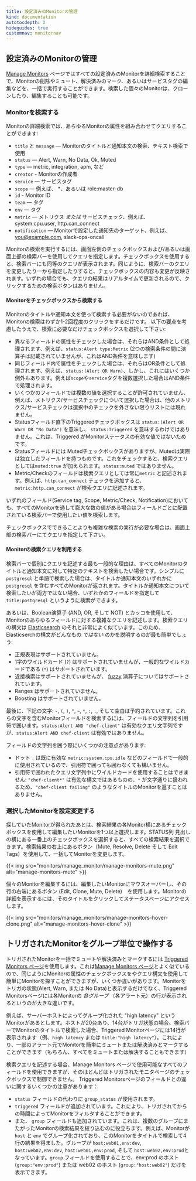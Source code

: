 ```yaml
---
title: 設定済みのMonitorの管理
kind: documentation
autotocdepth: 2
hideguides: true
customnav: monitornav
---
```


<!--
## Managing Monitors

The [Manage Monitors](https://app.datadoghq.com/monitors/manage) page lets you run an advanced search of all monitors so you can delete, mute, resolve, or edit service tags for selected monitors in bulk. You can also clone or fully edit any individual monitor in the search results.
-->
## 設定済みのMonitorの管理

[Manage Monitors](https://app.datadoghq.com/monitors/manage) ページではすべての設定済みのMonitorを詳細検索することで、Monitorの削除やミュート、解決済みのマーク、あるいはサービスタグの編集などを、一括で実行することができます。検索した個々のMonitorは、クローンしたり、編集することも可能です。

<!--
### Find the Monitors

Advanced search lets you query monitors by any combination of monitor attributes:

* `title` and `message` — text search
* `status` — Alert, Warn, No Data, Ok
* `scope` — e.g. *, role:master-db
* `type` — metric, integration, apm, etc
* `muted`
* `creator`
* `id`
* `service` — tags
* `team` — tags
* `env` — tags
* `notification` — the monitor's notification target, e.g. you@example.com, slack-ops-oncall
* `metric` — the metric _or_ service check monitored, e.g. system.cpu.user, http.can_connect

To run a search, construct your query using the checkboxes on the left and/or the search bar along the top. When you check the boxes, the search bar updates with the equivalent query. Likewise, when you modify the search bar query (or write one from scratch), the checkboxes update to reflect the change. In any case, query results update in real-time as you edit the query; there's no 'Search' button to click.
-->
### Monitorを検索する

Monitorの詳細検索では、あらゆるMonitorの属性を組み合わせてクエリすることができます:

* `title` と `message` — Monitorのタイトルと通知本文の検索、テキスト検索で使用
* `status` — Alert, Warn, No Data, Ok, Muted
* `type` — metric, integration, apm, など
* `creator` - Monitorの作成者
* `service` — サービスタグ
* `scope` — 例えば、 *、あるいは role:master-db
* `id` - Monitor ID
* `team` — タグ
* `env` — タグ
* `metric` — メトリクス _または_ サービスチェック、例えば、 system.cpu.user, http.can_connect
* `notification` — Monitorで設定した通知先のターゲット、例えば、you@example.com, slack-ops-oncall

Monitorの検索を実行するには、画面左側のチェックボックスおよび/あるいは画面上部の検索バーを使用してクエリを指定します。チェックボックスを使用すると、検索バーにも同等のクエリが表示されます。同じように、検索バーのクエリを変更したり一から指定したりすると、チェックボックスの内容も変更が反映されます。いずれの場合でも、クエリの結果はリアルタイムで更新されるので、クリックするための検索ボタンはありません。

<!--
#### Check the boxes

When you don't need to search monitor titles and bodies for specific text, your search is a quick click or two away. Check as many boxes as you need to find your desired monitors, keeping the following in mind:

* Checking attributes from different fields will AND the values, e.g. `status:Alert type:Metric` (the lack of an operator between the two search terms implies AND)
* Checking attributes within the same field will often OR the values, e.g. `status:(Alert OR Warn)`, but there are some exceptions. For example, checking multiple scopes or service tags ANDs them.
* Some fields do not allow you to select multiple values, e.g. when you tick a metric or service check, the other metrics/checks disappear from the list until you untick your selection.
* The Triggered checkbox under the Status field means `status:(Alert OR Warn OR "No Data")`, not `status:Triggered`. Triggered is not a valid monitor status.
* The Muted checkbox appears under the Status field, but Muted is actually its own field; checking it adds `muted:true` to your query, not `status:muted`.
* The Metric/Check field is always called `metric` in the query, e.g. selecting the check `http.can_connect` adds `metric:http.can_connect` to your query.

For fields that have an arbitrary (i.e. large) number of values across all monitors—Service tag, Scope, Metric/Check, Notification—use the field-specific search bars to find the value you're looking for.

When you need to run a more complex search than the checkboxes allow, use the search bar to edit your query or write a new one.
-->
#### Monitorをチェックボックスから検索する

Monitorのタイトルや通知本文を使って検索する必要がないのであれば、Monitorの検索はわずか1-2回程度のクリックをするだけです。 以下の要点を考慮したうえで、検索に必要なだけチェックボックスを選択して下さい:

* 異なるフィールドの属性をチェックした場合は、それらはAND条件として処理されます、例えば、`status:Alert type:Metric` (2つの検索条件の間に演算子は記載されていませんが、これはAND条件を意味します)
* 同じフィールド内で属性をチェックした場合は、それらはOR条件として処理されます、例えば、`status:(Alert OR Warn)`、しかし、これにはいくつか例外もあります。例えば`scope`や`service`タグを複数選択した場合はAND条件で処理されます。
* いくつかのフィールドでは複数の値を選択することが許可されていません、例えば、メトリクス/サービスチェックについて選択した場合は、他のメトリクス/サービスチェックは選択中のチェックを外さない限りリストには現れません。
* Statusフィールド直下のTriggeredチェックボックスは `status:(Alert OR Warn OR "No Data")` を意味し、 `status:Triggered` を意味するわけではありません。これは、Triggered がMonitorステータスの有効な値ではないためです。
* Statusフィールドには Mutedチェックボックスがありますが、Mutedは実際は独立したフィールドを持つものです。これをチェックすると、検索クエリとしては`muted:true` が加えられます。`status:muted` ではありません。
* Metric/Checkのフィールドは検索クエリとしては常に`metric` と記述されます。例えば、`http.can_connect` チェックを追加すると、`metric:http.can_connect` が検索クエリに記述されます。

いずれのフィールド(Service tag, Scope, Metric/Check, Notification)においても、すべてのMonitorを通して膨大な数の値がある場合はフィールドごとに配置されている検索バーで使用したい値を検索します。

チェックボックスでできることよりも複雑な検索の実行が必要な場合は、画面上部の検索バーにてクエリを指定して下さい。

<!--
#### Write a query

The most common reason to write a query is to search for specific text across all monitor titles and message bodies. A simple search of `postgresql` will return all monitors with `postgresql` anywhere in the title or message body. To search on title or message body, but not both, qualify the search term with the field name, e.g. `title:postgresql`.

Otherwise, you can use boolean operators (AND, OR, and NOT) and parentheses to write complex queries using any monitor fields. The search syntax is very similar to that of [Elasticsearch](https://www.elastic.co/guide/en/elasticsearch/reference/2.4/query-dsl-query-string-query.html#query-string-syntax), so it's easiest to describe how it is *not* like Elasticsearch syntax:

* Regular expressions are not supported
* Single-character wildcard (`?`) is not supported, but the general wildcard (`*`) is
* Proximity searches are not supported, but the [fuzzy](https://www.elastic.co/guide/en/elasticsearch/reference/2.4/query-dsl-query-string-query.html#_fuzziness) operator is
* Ranges are not supported
* Boosting is not supported

Finally, The following characters are reserved: `-`, `(`, `)`, `"`, `~`, `*`, `:`, `.`, and whitespace. To search monitor fields that include any of them, wrap the field string in quotes: `status:Alert AND "chef-client"` is a valid query string; `status:Alert AND chef-client` is not.

There are a few caveats regarding quoted fields:

* You may use `.` with or without surrounding quotes, as it commonly appears in some fields: `metric:system.cpu.idle` is valid.
* You may NOT use wildcard search inside quoted strings: `"chef-client*"`, while valid syntactically, won't return a monitor titled `"chef-client failing"` because the `*` is treated literally.
-->
#### Monitorの検索クエリを利用する

検索バーで個別にクエリを記述する最も一般的な理由は、すべてのMonitorのタイトルと通知本文に対して特定のテキストを検索したい場合です。シンプルに `postgresql` と単語で検索した場合は、タイトルか通知本文のいずれかに `postgresql` を含むすべてのMonitorが返されます。タイトルか通知本文について検索したいが両方ではない場合、いずれかのフィールドを指定して `title:postgresql` というように検索ができます。

あるいは、Boolean演算子 (AND, OR, そして NOT) とカッコを使用して、Monitorのあらゆるフィールドに対する複雑なクエリを記述します。検索クエリの構文は [Elasticsearch](https://www.elastic.co/guide/en/elasticsearch/reference/2.4/query-dsl-query-string-query.html#query-string-syntax) のそれと非常によく似ています。このため、Elasticserchの構文がどんなもの *ではない* のかを説明するのが最も簡単でしょう:

* 正規表現はサポートされていません。
* 1字のワイルドカード (`?`) はサポートされていませんが、一般的なワイルドカードである (`*`) はサポートされています。
* 近接検索はサポートされていませんが、 [fuzzy](https://www.elastic.co/guide/en/elasticsearch/reference/2.4/query-dsl-query-string-query.html#_fuzziness) 演算子についてはサポートされています。
* Ranges はサポートされていません。
* Boosting はサポートされていません。

最後に、下記の文字: `-`, `(`, `)`, `"`, `~`, `*`, `:`, `.`, そして空白は予約されています。これらの文字を含むMonitorフィールドを検索するには、フィールドの文字列を引用符で囲います。`status:Alert AND "chef-client"` は有効なクエリ文字列ですが、`status:Alert AND chef-client` は有効ではありません。

フィールドの文字列を囲う際にいくつかの注意点があります:

* ドット `.` は既に有効な `metric:system.cpu.idle` などのフィールドで一般的に使用されているので、引用符で囲っても囲わなくても構いません。
* 引用符で囲われたクエリ文字列中にワイルドカードを使用することはできません: `"chef-client*"` は有効な構文ではあるものの、`*` が文字通りに扱われるため、`"chef-client failing"` のようなタイトルのMonitorを返すことはありません。

<!--
### Manage chosen Monitors

When you have found the monitors you were looking for, select one or more that you wish you update using the checkboxes next to each result. You can select all results by ticking the topmost checkbox next to the STATUS column heading. Modify the monitors in bulk using the buttons at the top right of the search results: Mute, Resolve, Delete, and Edit Service Tags.

{{< img src="guides/monitor/manage-monitors-mute.png" alt="manage-monitors-mute" >}}

To edit an individual monitor, hover over it and use the buttons to the far right in its row: Edit, Clone, Mute, Delete. To see more detail on a monitor, click its Name to visit its status page.

{{< img src="guides/monitor/manage-monitors-hover-clone.png" alt="manage-monitors-hover-clone" >}}
-->
### 選択したMonitorを設定変更する

探していたMonitorが得られたあとは、検索結果の各Monitor横にあるチェックボックスを使用して編集したいMonitorを1つ以上選択します。STATUS列 見出しの横にある一番上のチェックボックスを選択すると、すべての検索結果を選択できます。検索結果の右上にあるボタン（Mute, Resolve, Delete そして Edit Tags）を使用して、一括してMonitorを変更します。

{{< img src="monitors/manage_monitor/manage-monitors-mute.png" alt="manage-monitors-mute" >}}

個々のMonitorを編集するには、編集したいMonitorにマウスオーバーし、その行の右端にあるボタン (Edit, Clone, Mute, Delete)　を使用します。Monitorの詳細を表示するには、そのタイトルをクリックしてステータスページにアクセスします。

{{< img src="monitors/manage_monitors/manage-monitors-hover-clone.png" alt="manage-monitors-hover-clone" >}}

<!--
## Manage Triggered Monitors with group-level granularity

You can mute or resolve triggered monitors in bulk using the [Triggered Monitors page](https://app.datadoghq.com/monitors/triggered). It's similar to the [Manage Monitors page](#managing-monitors)—you can find monitors by their attributes using the same easy tickboxes or query syntax—but there are a few differences. Aside from only showing monitors with a triggered status (Alert, Warn, or No Data), the main difference is that the Triggered Monitors page shows a row for _each group_ (i.e. each reporting source) of each monitor.

Say you have a monitor called "high latency" that is grouped by host. If there are 20 hosts reporting and 14 have a triggered status, the Triggered Monitor page will show 14 rows if you search for the monitor by title in the query search bar (e.g. `high latency` or `title:
"high latency"`). This lets you easily mute or resolve a monitor for some reporting sources, but not all (though of course you can mute or resolve all, too).

In writing your search queries, you can use all the same fields available on the Manage Monitors page, even though most of them aren't controllable via tickboxes on the Triggered Monitors page. A few notes on field differences on the Triggered Monitors page:

* It uses the `group_status` field instead of `status`.
* It adds the `triggered` field, which lets you filter monitors by how long they've been triggered.
* It also adds the `group` field, which helps you narrow down search results for monitors grouped by more than one thing. Say you have a monitor grouped by `host` and `env`. You search for this monitor by title and get four rows, where the groups are `host:web01,env:dev`, `host:web02,env:dev`, `host:web01,env:prod`, and `host:web02,env:prod`. Use the `group` field to only show, for example, prod hosts (`group:"env:prod"`) or web02 hosts (`group:"host:web02"`).
-->
## トリガされたMonitorをグループ単位で操作する

トリガされたMonitorを一括でミュートや解決済みとマークするには [Triggered Monitors ページ](https://app.datadoghq.com/monitors/triggered)を使用します。これは[Manage Monitors ページ](#managing-monitors)とよく似ているので、同じようにMonitorの属性のチェックボックスをやクエリ構文を使用して簡単にMonitorを探すことができますが、いくつか違いがあります。Monitorをトリガの状態(Alert, Warn, または No Data)と表示するだけでなく、Triggered Monitorsページには各Monitorの _各グループ_ （各アラート元）の行が表示されるというのが大きな違いです。

例えば、サーバーホストによってグループ化された "high latency" というMonitorがあるとします。ホストが20台あり、14台がトリガ状態の場合、検索バーでMonitorのタイトルで検索した場合、Triggered Monitorページには14行が表示されます（例、`high latency` または `title:"high latency"`）。これにより、一部のアラート元でMonitorを簡単にミュートまたは解決済みとマークすることができます（もちろん、すべてをミュートまたは解決することもできます）

検索クエリを記述する場合、Manage Monitors ページで使用可能なすべてのフィールドを使用できますが、そのほとんどはトリガされたモニタページのチェックボックスで制御できません。 Triggered Monitorsページのフィールドとの違いに関するいくつかの注意があります：

* `status` フィールドの代わりに `group_status` が使用されます。
* `triggered` フィールドが追加されています。これにより、トリガされてからの時間によってMonitorをフィルタすることができます。
* また、 `group` フィールドも追加されています。これは、複数のグループにまたがったMonitorの検索結果を絞り込むのに役立ちます。例えば、Monitorが `host` と `env` でグループ化されており、このMonitorをタイトルで検索して4行の結果を得ました。グループが  `host:web01,env:dev`, `host:web02,env:dev`, `host:web01,env:prod`, そして `host:web02,env:prod`となっています。`group` フィールドを使用することで、env:prod のホスト (`group:"env:prod"`) または web02 のホスト  (`group:"host:web02"`) だけを表示できます。